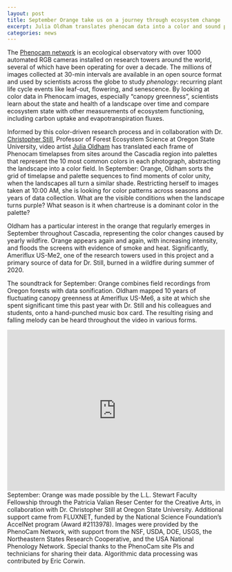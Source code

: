 ```yaml
---
layout: post
title: September Orange take us on a journey through ecosystem change
excerpt: Julia Oldham translates phenocam data into a color and sound portrait of cascadia’s changing landscapes
categories: news
---
```



The <a href= "https://phenocam.nau.edu/webcam/">Phenocam network</a> is an ecological observatory with over 1000 automated RGB cameras installed on research towers around the world, several of which have been operating for over a decade. The millions of images collected at 30-min intervals are available in an open source format and used by scientists across the globe to study <i>phenology</i>: recurring plant life cycle events like leaf-out, flowering, and senescence. By looking at color data in Phenocam images, especially “canopy greenness”, scientists learn about the state and health of a landscape over time and compare ecosystem state with other measurements of ecosystem functioning, including carbon uptake and evapotranspiration fluxes.

Informed by this color-driven research process and in collaboration with Dr. <a href = "https://fluxnetart.github.io/Julia/">Christopher Still</a>, Professor of Forest Ecosystem Science at Oregon State University, video artist <a href = "https://fluxnetart.github.io/Julia/">Julia Oldham</a> has translated each frame of Phenocam timelapses from sites around the Cascadia region into palettes that represent the 10 most common colors in each photograph, abstracting the landscape into a color field. In September: Orange, Oldham sorts the grid of timelapse and palette sequences to find moments of color unity, when the landscapes all turn a similar shade. Restricting herself to images taken at 10:00 AM, she is looking for color patterns across seasons and years of data collection. What are the visible conditions when the landscape turns purple? What season is it when chartreuse is a dominant color in the palette?

Oldham has a particular interest in the orange that regularly emerges in September throughout Cascadia, representing the color changes caused by yearly wildfire. Orange appears again and again, with increasing intensity, and floods the screens with evidence of smoke and heat. Significantly, Ameriflux US-Me2, one of the research towers used in this project and a primary source of data for Dr. Still, burned in a wildfire during summer of 2020.

The soundtrack for September: Orange combines field recordings from Oregon forests with data sonification. Oldham mapped 10 years of fluctuating canopy greenness at Ameriflux US-Me6, a site at which she spent significant time this past year with Dr. Still and his colleagues and students, onto a hand-punched music box card. The resulting rising and falling melody can be heard throughout the video in various forms.

<div style="padding:74.07% 0 0 0;position:relative;"><iframe src="https://player.vimeo.com/video/1126030003?badge=0&amp;autopause=0&amp;player_id=0&amp;app_id=58479" frameborder="0" allow="autoplay; fullscreen; picture-in-picture; clipboard-write; encrypted-media" style="position:absolute;top:0;left:0;width:100%;height:100%;" title="September Orange"></iframe></div><script src="https://player.vimeo.com/api/player.js"></script>
  <figcaption>September: Orange was made possible by the L.L. Stewart Faculty Fellowship through the Patricia Valian Reser Center for the Creative Arts, in collaboration with Dr. Christopher Still at Oregon State University. Additional support came from FLUXNET, funded by the National Science Foundation’s AccelNet program (Award #2113978). Images were provided by the PhenoCam Network, with support from the NSF, USDA, DOE, USGS, the Northeastern States Research Cooperative, and the USA National Phenology Network. Special thanks to the PhenoCam site PIs and technicians for sharing their data. Algorithmic data processing was contributed by Eric Corwin.</figcaption>

